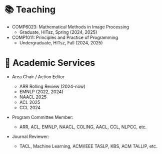 # 📚 Teaching
- COMP6023: Mathematical Methods in Image Processing    
    + Graduate, HITsz, Spring (2024, 2025)
- COMP1011: Principles and Practice of Programming    
    + Undergraduate, HITsz, Fall (2024, 2025)

# 📝 Academic Services
- Area Chair / Action Editor
    + ARR Rolling Review (2024-now)
    + EMNLP (2022, 2024)
    + NAACL 2025
    + ACL 2025
    + CCL 2024
- Program Committee Member:
    + ARR, ACL, EMNLP, NAACL, COLING, AACL, CCL, NLPCC, etc.
- Journal Reviewer:
    
    + TACL, Machine Learning, ACM/IEEE TASLP, KBS, ACM TALLIP, etc.
